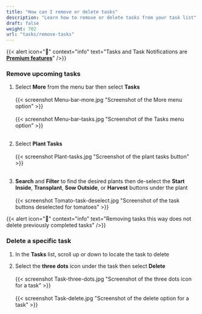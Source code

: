 ```yaml
---
title: "How can I remove or delete tasks"
description: "Learn how to remove or delete tasks from your task list"
draft: false
weight: 702
url: "tasks/remove-tasks"
---
```


{{< alert icon="💸" context="info" text="Tasks and Task Notifications are [**Premium features**](../../account/premium-subscription)" />}}

### Remove upcoming tasks
1. Select **More** from the menu bar then select **Tasks**<br /><br />
   {{< screenshot Menu-bar-more.jpg "Screenshot of the More menu option" >}}<br /><br />
   {{< screenshot Menu-bar-tasks.jpg "Screenshot of the Tasks menu option" >}}<br /><br />

2. Select **Plant Tasks**<br /><br />
   {{< screenshot Plant-tasks.jpg "Screenshot of the plant tasks button" >}}<br /><br />

3. **Search** and **Filter** to find the desired plants then de-select the **Start Inside**, **Transplant**, **Sow Outside**, or **Harvest** buttons under the plant<br /><br />
{{< screenshot Tomato-task-deselect.jpg "Screenshot of the task buttons deselected for tomatoes" >}}

{{< alert icon="🫛" context="info" text="Removing tasks this way does not delete previously completed tasks" />}}

### Delete a specific task
1. In the **Tasks** list, scroll up or down to locate the task to delete

2. Select the **three dots** icon under the task then select **Delete**<br /><br />
{{< screenshot Task-three-dots.jpg "Screenshot of the three dots icon for a task" >}}<br /><br />
{{< screenshot Task-delete.jpg "Screenshot of the delete option for a task" >}}<br /><br />
